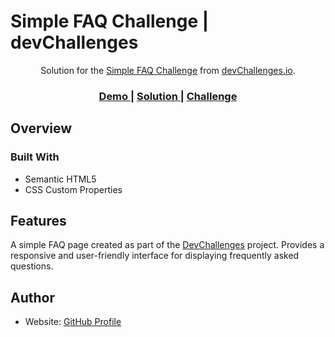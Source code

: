 # Simple FAQ Challenge | devChallenges

<div align="center">
   Solution for the <a href="https://devchallenges.io/challenge/simple-faq-challenge " target="_blank">Simple FAQ Challenge</a> from <a href="http://devchallenges.io" target="_blank">devChallenges.io</a>.
</div>

<div align="center">
  <h3>
    <a href="https://asked-questions.vercel.app/ " target="_blank">
      Demo
    </a>
    <span> | </span>
    <a href="https://github.com/fau-33 " target="_blank">
      Solution
    </a>
    <span> | </span>
    <a href="https://devchallenges.io/challenge/simple-faq-challenge " target="_blank">
      Challenge
    </a>
  </h3>
</div>

## Overview

### Built With

- Semantic HTML5
- CSS Custom Properties

## Features

A simple FAQ page created as part of the [DevChallenges](https://devchallenges.io/) project. Provides a responsive and user-friendly interface for displaying frequently asked questions.

## Author

- Website: [GitHub Profile](https://github.com/fau-33)
